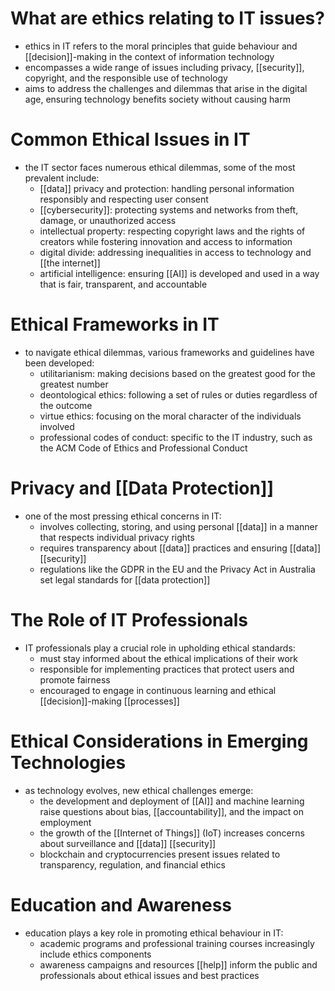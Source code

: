 # What are ethics relating to IT issues?
- ethics in IT refers to the moral principles that guide behaviour and [[decision]]-making in the context of information technology
- encompasses a wide range of issues including privacy, [[security]], copyright, and the responsible use of technology
- aims to address the challenges and dilemmas that arise in the digital age, ensuring technology benefits society without causing harm

# Common Ethical Issues in IT
- the IT sector faces numerous ethical dilemmas, some of the most prevalent include:
	- [[data]] privacy and protection: handling personal information responsibly and respecting user consent
	- [[cybersecurity]]: protecting systems and networks from theft, damage, or unauthorized access
	- intellectual property: respecting copyright laws and the rights of creators while fostering innovation and access to information
	- digital divide: addressing inequalities in access to technology and [[the internet]]
	- artificial intelligence: ensuring [[AI]] is developed and used in a way that is fair, transparent, and accountable

# Ethical Frameworks in IT
- to navigate ethical dilemmas, various frameworks and guidelines have been developed:
	- utilitarianism: making decisions based on the greatest good for the greatest number
	- deontological ethics: following a set of rules or duties regardless of the outcome
	- virtue ethics: focusing on the moral character of the individuals involved
	- professional codes of conduct: specific to the IT industry, such as the ACM Code of Ethics and Professional Conduct

# Privacy and [[Data Protection]]
- one of the most pressing ethical concerns in IT:
	- involves collecting, storing, and using personal [[data]] in a manner that respects individual privacy rights
	- requires transparency about [[data]] practices and ensuring [[data]] [[security]]
	- regulations like the GDPR in the EU and the Privacy Act in Australia set legal standards for [[data protection]]

# The Role of IT Professionals
- IT professionals play a crucial role in upholding ethical standards:
	- must stay informed about the ethical implications of their work
	- responsible for implementing practices that protect users and promote fairness
	- encouraged to engage in continuous learning and ethical [[decision]]-making [[processes]]

# Ethical Considerations in Emerging Technologies
- as technology evolves, new ethical challenges emerge:
	- the development and deployment of [[AI]] and machine learning raise questions about bias, [[accountability]], and the impact on employment
	- the growth of the [[Internet of Things]] (IoT) increases concerns about surveillance and [[data]] [[security]]
	- blockchain and cryptocurrencies present issues related to transparency, regulation, and financial ethics

# Education and Awareness
- education plays a key role in promoting ethical behaviour in IT:
	- academic programs and professional training courses increasingly include ethics components
	- awareness campaigns and resources [[help]] inform the public and professionals about ethical issues and best practices